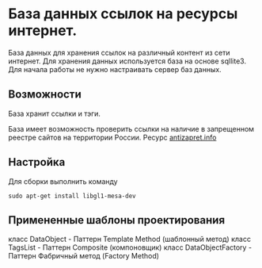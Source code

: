 # База данных ссылок на ресурсы интернет.

База данных для хранения ссылок на различный контент из сети интернет.
Для хранения данных используется база на основе sqllite3. Для начала работы
не нужно настраивать сервер баз данных.

## Возможности

База хранит ссылки и тэги.

База имеет возможность проверить ссылки на наличие в запрещенном 
реестре сайтов на территории России. Ресурс [antizapret.info](https://antizapret.info)

## Настройка

Для сборки выполнить команду

`sudo apt-get install libgl1-mesa-dev`


## Примененные шаблоны проектирования

класс DataObject - Паттерн Template Method (шаблонный метод)
класс TagsList -  Паттерн Composite (компоновщик)
класс DataObjectFactory - Паттерн Фабричный метод (Factory Method)

